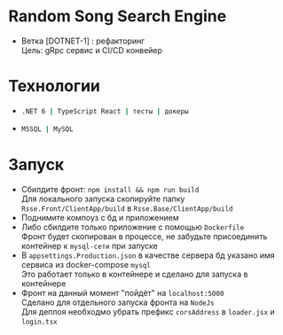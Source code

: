 # Random Song Search Engine 
* Ветка [DOTNET-1] : рефакторинг   
  Цель: gRpc сервис и CI/CD конвейер
# Технологии
* ```bash
  .NET 6 | TypeScript React | тесты | докеры
  ```    
* ```bash
  MSSQL | MySQL
  ```
# Запуск
* Сбилдите фронт: ```npm install && npm run build```  
  Для локального запуска скопируйте папку ```Rsse.Front/ClientApp/build``` в ```Rsse.Base/ClientApp/build```
* Поднимите компоуз с бд и приложением
* Либо сбилдите только приложение с помощью ```Dockerfile```  
  Фронт будет скопирован в процессе, не забудьте присоединить контейнер к ```mysql-сети``` при запуске
* В ```appsettings.Production.json``` в качестве сервера бд указано имя сервиса из docker-compose ```mysql```  
  Это работает только в контейнере и сделано для запуска в контейнере
* Фронт на данный момент "пойдёт" на ```localhost:5000```  
  Cделано для отдельного запуска фронта на ```NodeJs```  
  Для деплоя необходмо убрать префикс ```corsAddress``` в ```loader.jsx``` и ```login.tsx```